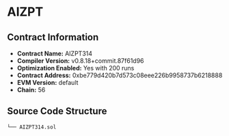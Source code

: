 # AIZPT

## Contract Information
- **Contract Name:** AIZPT314
- **Compiler Version:** v0.8.18+commit.87f61d96
- **Optimization Enabled:** Yes with 200 runs
- **Contract Address:** 0xbe779d420b7d573c08eee226b9958737b6218888
- **EVM Version:** default
- **Chain:** 56

## Source Code Structure
```
└── AIZPT314.sol

```
